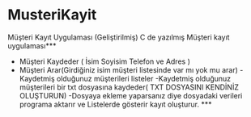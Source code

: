 # MusteriKayit
Müşteri Kayıt Uygulaması (Geliştirilmiş)
C de yazılmış
Müşteri kayıt uygulaması***
- Müşteri Kaydeder ( İsim Soyisim Telefon ve Adres )
- Müşteri Arar(Girdiğiniz isim müşteri listesinde var mı yok mu arar)
-Kaydetmiş olduğunuz müşterileri listeler
-Kaydetmiş olduğunuz müşterileri bir txt dosyasına kaydeder( TXT DOSYASINI KENDİNİZ OLUŞTURUN)
-Dosyaya ekleme yaparsanız diye dosyadaki verileri programa aktarır ve Listelerde gösterir kayıt oluşturur.
                        ***
